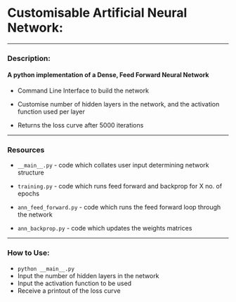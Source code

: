 # Customisable Artificial Neural Network:
---
### Description:
#### A python implementation of a Dense, Feed Forward Neural Network

* Command Line Interface to build the network

* Customise number of hidden layers in the network, and the activation function used per layer

* Returns the loss curve after 5000 iterations

---
### Resources

* `__main__.py` - code which collates user input determining network structure

* `training.py` - code which runs feed forward and backprop for X no. of epochs

* `ann_feed_forward.py` - code which runs the feed forward loop through the network

* `ann_backprop.py` - code which updates the weights matrices


---
### How to Use:

* `python __main__.py`
* Input the number of hidden layers in the network
* Input the activation function to be used
* Receive a printout of the loss curve
